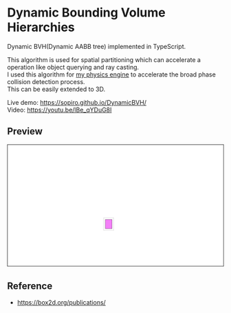 # Dynamic Bounding Volume Hierarchies
Dynamic BVH(Dynamic AABB tree) implemented in TypeScript.  

This algorithm is used for spatial partitioning which can accelerate a operation like object querying and ray casting.  
I used this algorithm for [my physics engine](https://github.com/Sopiro/Physics) to accelerate the broad phase collision detection process.  
This can be easily extended to 3D.  

Live demo: https://sopiro.github.io/DynamicBVH/  
Video: https://youtu.be/lBe_qYDuG8I

## Preview
![img](.github/preview.gif)

## Reference
- https://box2d.org/publications/
